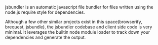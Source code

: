 jsbundler is an automatic javascript file bundler for files written using the node.js require style for dependencies.

Although a few other similar projects exist in this space(browserify, brequest, jsbundle), the jsbundler codebase and client side code is very minimal. It leverages the builtin node module loader to track down your dependencies and generate the output.
